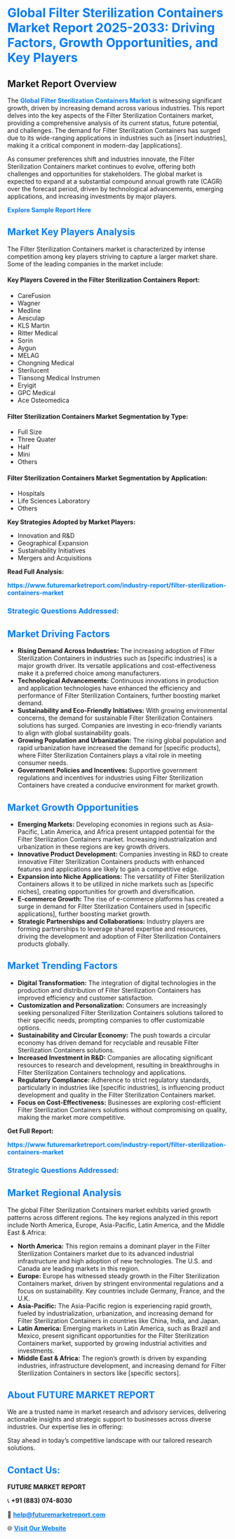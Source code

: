 <h1 style="color: #007BFF;">Global Filter Sterilization Containers Market Report 2025-2033: Driving Factors, Growth Opportunities, and Key Players</h1>

<section id="overview">
<h2>Market Report Overview</h2>
<p>The <a href="https://www.futuremarketreport.com/industry-report/filter-sterilization-containers-market" style="color: #007BFF; text-decoration: none;"><strong>Global Filter Sterilization Containers Market</strong></a> is witnessing significant growth, driven by increasing demand across various industries. This report delves into the key aspects of the Filter Sterilization Containers market, providing a comprehensive analysis of its current status, future potential, and challenges. The demand for Filter Sterilization Containers has surged due to its wide-ranging applications in industries such as [insert industries], making it a critical component in modern-day [applications].</p>
<p>As consumer preferences shift and industries innovate, the Filter Sterilization Containers market continues to evolve, offering both challenges and opportunities for stakeholders. The global market is expected to expand at a substantial compound annual growth rate (CAGR) over the forecast period, driven by technological advancements, emerging applications, and increasing investments by major players.</p>
</section>

<section id="overview">
<p><a href="https://www.futuremarketreport.com/request-sample/reportId=57875" style="color: #007BFF; text-decoration: none;"><strong>Explore Sample Report Here</strong></a></p>
</section>

<section id="key-players">
<h2 style="color: #007BFF;">Market Key Players Analysis</h2>
<p>The Filter Sterilization Containers market is characterized by intense competition among key players striving to capture a larger market share. Some of the leading companies in the market include:</p>
<h4>Key Players Covered in the Filter Sterilization Containers Report:</h4>
<ul><li>CareFusion</li><li>Wagner</li><li>Medline</li><li>Aesculap</li><li>KLS Martin</li><li>Ritter Medical</li><li>Sorin</li><li>Aygun</li><li>MELAG</li><li>Chongning Medical</li><li>Sterilucent</li><li>Tiansong Medical Instrumen</li><li>Eryigit</li><li>GPC Medical</li><li>Ace Osteomedica</li></ul>
<h4>Filter Sterilization Containers Market Segmentation by Type:</h4>
<ul><li>Full Size</li><li>Three Quater</li><li>Half</li><li>Mini</li><li>Others</li></ul>

<h4>Filter Sterilization Containers Market Segmentation by Application:</h4>
<ul><li>Hospitals</li><li>Life Sciences Laboratory</li><li>Others</li></ul>
<p><strong>Key Strategies Adopted by Market Players:</strong></p>
<ul>
<li>Innovation and R&D</li>
<li>Geographical Expansion</li>
<li>Sustainability Initiatives</li>
<li>Mergers and Acquisitions</li>
</ul>
</section>

<section>
<p><strong>Read Full Analysis: </strong></p><a href="https://www.futuremarketreport.com/industry-report/filter-sterilization-containers-market" style="color: #007BFF; text-decoration: none;"><strong>https://www.futuremarketreport.com/industry-report/filter-sterilization-containers-market</strong></a>
<h3 style="color: #007BFF;">Strategic Questions Addressed:</h3>
</section>

<section id="driving-factors">
<h2 style="color: #007BFF;">Market Driving Factors</h2>
<ul>
<li><strong>Rising Demand Across Industries:</strong> The increasing adoption of Filter Sterilization Containers in industries such as [specific industries] is a major growth driver. Its versatile applications and cost-effectiveness make it a preferred choice among manufacturers.</li>
<li><strong>Technological Advancements:</strong> Continuous innovations in production and application technologies have enhanced the efficiency and performance of Filter Sterilization Containers, further boosting market demand.</li>
<li><strong>Sustainability and Eco-Friendly Initiatives:</strong> With growing environmental concerns, the demand for sustainable Filter Sterilization Containers solutions has surged. Companies are investing in eco-friendly variants to align with global sustainability goals.</li>
<li><strong>Growing Population and Urbanization:</strong> The rising global population and rapid urbanization have increased the demand for [specific products], where Filter Sterilization Containers plays a vital role in meeting consumer needs.</li>
<li><strong>Government Policies and Incentives:</strong> Supportive government regulations and incentives for industries using Filter Sterilization Containers have created a conducive environment for market growth.</li>
</ul>
</section>

<section id="growth-opportunities">
<h2 style="color: #007BFF;">Market Growth Opportunities</h2>
<ul>
<li><strong>Emerging Markets:</strong> Developing economies in regions such as Asia-Pacific, Latin America, and Africa present untapped potential for the Filter Sterilization Containers market. Increasing industrialization and urbanization in these regions are key growth drivers.</li>
<li><strong>Innovative Product Development:</strong> Companies investing in R&D to create innovative Filter Sterilization Containers products with enhanced features and applications are likely to gain a competitive edge.</li>
<li><strong>Expansion into Niche Applications:</strong> The versatility of Filter Sterilization Containers allows it to be utilized in niche markets such as [specific niches], creating opportunities for growth and diversification.</li>
<li><strong>E-commerce Growth:</strong> The rise of e-commerce platforms has created a surge in demand for Filter Sterilization Containers used in [specific applications], further boosting market growth.</li>
<li><strong>Strategic Partnerships and Collaborations:</strong> Industry players are forming partnerships to leverage shared expertise and resources, driving the development and adoption of Filter Sterilization Containers products globally.</li>
</ul>
</section>

<section id="trending-factors">
<h2 style="color: #007BFF;">Market Trending Factors</h2>
<ul>
<li><strong>Digital Transformation:</strong> The integration of digital technologies in the production and distribution of Filter Sterilization Containers has improved efficiency and customer satisfaction.</li>
<li><strong>Customization and Personalization:</strong> Consumers are increasingly seeking personalized Filter Sterilization Containers solutions tailored to their specific needs, prompting companies to offer customizable options.</li>
<li><strong>Sustainability and Circular Economy:</strong> The push towards a circular economy has driven demand for recyclable and reusable Filter Sterilization Containers solutions.</li>
<li><strong>Increased Investment in R&D:</strong> Companies are allocating significant resources to research and development, resulting in breakthroughs in Filter Sterilization Containers technology and applications.</li>
<li><strong>Regulatory Compliance:</strong> Adherence to strict regulatory standards, particularly in industries like [specific industries], is influencing product development and quality in the Filter Sterilization Containers market.</li>
<li><strong>Focus on Cost-Effectiveness:</strong> Businesses are exploring cost-efficient Filter Sterilization Containers solutions without compromising on quality, making the market more competitive.</li>
</ul>
</section>

<section>
<p><strong>Get Full Report: </strong></p><a href="https://www.futuremarketreport.com/industry-report/filter-sterilization-containers-market" style="color: #007BFF; text-decoration: none;"><strong>https://www.futuremarketreport.com/industry-report/filter-sterilization-containers-market</strong></a>
<h3 style="color: #007BFF;">Strategic Questions Addressed:</h3>
</section>


<section id="regional-analysis">
<h2 style="color: #007BFF;">Market Regional Analysis</h2>
<p>The global Filter Sterilization Containers market exhibits varied growth patterns across different regions. The key regions analyzed in this report include North America, Europe, Asia-Pacific, Latin America, and the Middle East & Africa:</p>
<ul>
<li><strong>North America:</strong> This region remains a dominant player in the Filter Sterilization Containers market due to its advanced industrial infrastructure and high adoption of new technologies. The U.S. and Canada are leading markets in this region.</li>
<li><strong>Europe:</strong> Europe has witnessed steady growth in the Filter Sterilization Containers market, driven by stringent environmental regulations and a focus on sustainability. Key countries include Germany, France, and the U.K.</li>
<li><strong>Asia-Pacific:</strong> The Asia-Pacific region is experiencing rapid growth, fueled by industrialization, urbanization, and increasing demand for Filter Sterilization Containers in countries like China, India, and Japan.</li>
<li><strong>Latin America:</strong> Emerging markets in Latin America, such as Brazil and Mexico, present significant opportunities for the Filter Sterilization Containers market, supported by growing industrial activities and investments.</li>
<li><strong>Middle East & Africa:</strong> The region’s growth is driven by expanding industries, infrastructure development, and increasing demand for Filter Sterilization Containers in sectors like [specific sectors].</li>
</ul>
</section>

<footer>
<h2 style="color: #007BFF;">About FUTURE MARKET REPORT</h2>
<p>We are a trusted name in market research and advisory services, delivering actionable insights and strategic support to businesses across diverse industries. Our expertise lies in offering:</p>

<p>Stay ahead in today’s competitive landscape with our tailored research solutions.</p>

<h2 style="color: #007BFF;">Contact Us:</h2>
<p><strong>FUTURE MARKET REPORT</strong></p>
<p>📞 <strong>+91 (883) 074-8030</strong></p>
<p>📧 <strong><a href="mailto:help@futuremarketreport.com" style="color: #007BFF;">help@futuremarketreport.com</a></strong></p>
<p>🌐 <strong><a href="https://www.futuremarketreport.com/" style="color: #007BFF;">Visit Our Website</a></strong></p>
</footer>